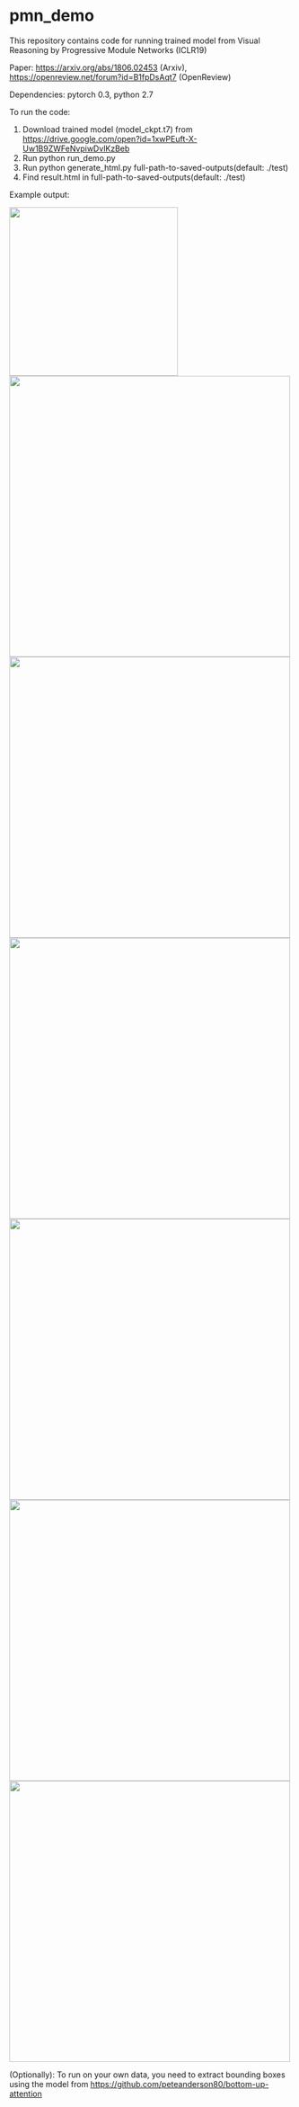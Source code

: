 # pmn_demo
This repository contains code for running trained model from Visual Reasoning by Progressive Module Networks (ICLR19)

Paper: https://arxiv.org/abs/1806.02453 (Arxiv), https://openreview.net/forum?id=B1fpDsAqt7 (OpenReview)

Dependencies:
pytorch 0.3, python 2.7

To run the code:
1. Download trained model (model_ckpt.t7) from https://drive.google.com/open?id=1xwPEuft-X-Uw1B9ZWFeNvpiwDvlKzBeb
2. Run python run_demo.py
3. Run python generate_html.py full-path-to-saved-outputs(default: ./test)
4. Find result.html in full-path-to-saved-outputs(default: ./test)

Example output:

<img src="demo_output/im1.png" width="300">
<img src="demo_output/im2.png" width="500">
<img src="demo_output/im3.png" width="500">
<img src="demo_output/im4.png" width="500">
<img src="demo_output/im5.png" width="500">
<img src="demo_output/im6.png" width="500">
<img src="demo_output/im7.png" width="500">

(Optionally):
To run on your own data, you need to extract bounding boxes using the model from https://github.com/peteanderson80/bottom-up-attention
